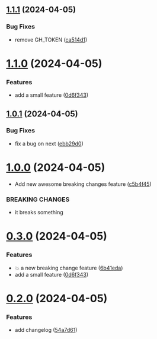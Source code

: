 ## [1.1.1](https://github.com/codepainter/semantic-release-test/compare/v1.1.0...v1.1.1) (2024-04-05)


### Bug Fixes

* remove GH_TOKEN ([ca514d1](https://github.com/codepainter/semantic-release-test/commit/ca514d1fc028bb0cbd7c03ddb7394f9cb593985a))

# [1.1.0](https://github.com/codepainter/semantic-release-test/compare/v1.0.1...v1.1.0) (2024-04-05)


### Features

* add a small feature ([0d6f343](https://github.com/codepainter/semantic-release-test/commit/0d6f343857bb9e47755026698774a6ac7ae3b070))

## [1.0.1](https://github.com/codepainter/semantic-release-test/compare/v1.0.0...v1.0.1) (2024-04-05)


### Bug Fixes

* fix a bug on next ([ebb29d0](https://github.com/codepainter/semantic-release-test/commit/ebb29d0102fed0fb7f5a33c17f21133445563b9b))

# [1.0.0](https://github.com/codepainter/semantic-release-test/compare/v0.3.0...v1.0.0) (2024-04-05)


* Add new awesome breaking changes feature ([c5b4f45](https://github.com/codepainter/semantic-release-test/commit/c5b4f4577bf5ee92a0961dcd0ee299a90a214b0f))


### BREAKING CHANGES

* it breaks something

# [0.3.0](https://github.com/codepainter/semantic-release-test/compare/v0.2.0...v0.3.0) (2024-04-05)


### Features

* :boom: a new breaking change feature ([6b41eda](https://github.com/codepainter/semantic-release-test/commit/6b41edad4e9e6c6101572e316e76cb8225beccd1))
* add a small feature ([0d6f343](https://github.com/codepainter/semantic-release-test/commit/0d6f343857bb9e47755026698774a6ac7ae3b070))

# [0.2.0](https://github.com/codepainter/semantic-release-test/compare/v0.1.0...v0.2.0) (2024-04-05)


### Features

* add changelog ([54a7d61](https://github.com/codepainter/semantic-release-test/commit/54a7d618c3c81742b9b8481a0cbf4c77dbe06793))
